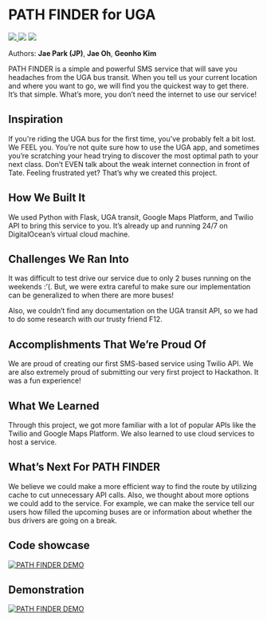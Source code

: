 # PATH FINDER for UGA 
<p>
  <a href="https://devpost.com/software/path-finder-l1zg0x">
    <img src="https://img.shields.io/badge/devpost-PATH%20FINDER-003E54?style=for-the-badge&logo=devpost"/>
  </a>
  <a><img src="https://img.shields.io/badge/Winner-Best%20Overall-F3BF1E?style=for-the-badge"/></a>
  <a><img src="https://img.shields.io/badge/Winner-Most%20Creative%20Use%20of%20Twilio-F3BF1E?style=for-the-badge"/></a>
</p>

Authors: **Jae Park (JP)**, **Jae Oh**, **Geonho Kim**

PATH FINDER is a simple and powerful SMS service that will save you headaches from the UGA bus transit. When you tell us your current location and where you want to go, we will find you the quickest way to get there. It’s that simple. What’s more, you don’t need the internet to use our service!

## Inspiration
If you're riding the UGA bus for the first time, you've probably felt a bit lost. We FEEL you. You’re not quite sure how to use the UGA app, and sometimes you’re scratching your head trying to discover the most optimal path to your next class. Don’t EVEN talk about the weak internet connection in front of Tate. Feeling frustrated yet? That’s why we created this project.

## How We Built It
We used Python with Flask, UGA transit, Google Maps Platform, and Twilio API to bring this service to you. It’s already up and running 24/7 on DigitalOcean’s virtual cloud machine.

## Challenges We Ran Into 
It was difficult to test drive our service due to only 2 buses running on the weekends :’(. But, we were extra careful to make sure our implementation can be generalized to when there are more buses!

Also, we couldn’t find any documentation on the UGA transit API, so we had to do some research with our trusty friend F12.

## Accomplishments That We’re Proud Of 
We are proud of creating our first SMS-based service using Twilio API. We are also extremely proud of submitting our very first project to Hackathon. It was a fun experience!

## What We Learned 
Through this project, we got more familiar with a lot of popular APIs like the Twilio and Google Maps Platform. We also learned to use cloud services to host a service.

## What’s Next For PATH FINDER
We believe we could make a more efficient way to find the route by utilizing cache to cut unnecessary API calls. Also, we thought about more options we could add to the service. For example, we can make the service tell our users how filled the upcoming buses are or information about whether the bus drivers are going on a break.

## Code showcase
[![PATH FINDER DEMO](http://img.youtube.com/vi/BNNW--CPRdM/0.jpg)](http://www.youtube.com/watch?v=BNNW--CPRdM)

## Demonstration
[![PATH FINDER DEMO](http://img.youtube.com/vi/f0YUwrMpb_c/0.jpg)](http://www.youtube.com/watch?v=f0YUwrMpb_c)
